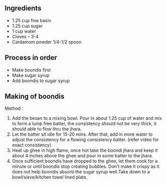 ## Ingredients
* 1.25 cup fine basin
* 1.25 cup sugar
* 1 cup water
* Cloves – 3-4
* Cardamom powder 1/4-1/2 spoon

## Process in order
* Make boondis first
* Make sugar syrup
* Add boondis to sugar syrup

## Making of boondis
Method :

1. Add the besan to a mixing bowl. Pour in about 1.25 cup of water and mix to form
   a lump free batter, the consistency should not be very thick, it should able to flow thru the jhara.
2. Let the batter sit idle for 15-20 mins. After that, add in more water to adjust the consistency for a flowing
   consistency batter. (refer video for exact consistency)
3. Heat up ghee in high flame, once hot take the boondi jhara and keep it about 4 inches above the ghee and pour in some
   batter to the jhara.
4. Once sufficient boondis have dropped to the ghee, let them cook for a minute or until boondis stop creating bubbles.
   Don't make it crispy as it does not help boondis absorb the sugar syrup well.Take down to a bowl/sieve/kitchen towel lined plate.